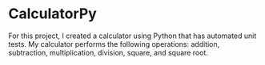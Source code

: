 # CalculatorPy
For this project, I created a calculator using Python that has automated unit tests. My calculator performs the following operations: addition, subtraction, multiplication, division, square, and square root. 

